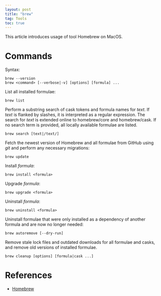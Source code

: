 ```yaml
---
layout: post
title: "brew"
tag: Tools
toc: true
---
```


This article introduces usage of tool Homebrew on MacOS.

<!--more-->

# Commands

Syntax:

```
brew --version
brew <command> [--verbose|-v] [options] [formula] ...
```

List all installed formulae:

```
brew list
```

Perform a substring search of cask tokens and formula names for *text*.
If *text* is flanked by slashes, it is interpreted as a regular expression.
The search for *text* is extended online to homebrew/core and homebrew/cask.
If no search term is provided, all locally available formulae are listed.

```
brew search [text|/text/]
```

Fetch the newest version of Homebrew and all formulae from
GitHub using *git* and perform any necessary migrations:

```
brew update
```

Install *formula*:

```
brew install <formula>
```

Upgrade *formula*:

```
brew upgrade <formula>
```

Uninstall *formula*:

```
brew uninstall <formula>
```

Uninstall formulae that were only installed as a dependency of another
formula and are now no longer needed:

```
brew autoremove [--dry-run]
```

Remove stale lock files and outdated downloads for all formulae and casks,
and remove old versions of installed formulae. 

```
brew cleanup [options] [formula|cask ...]
```

# References

* [Homebrew](https://brew.sh)
